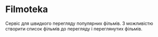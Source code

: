 # Filmoteka

Сервіс для швидкого перегляду популярних фільмів. З можливістю створити список фільмів до перегляду і переглянутих фільмів.
